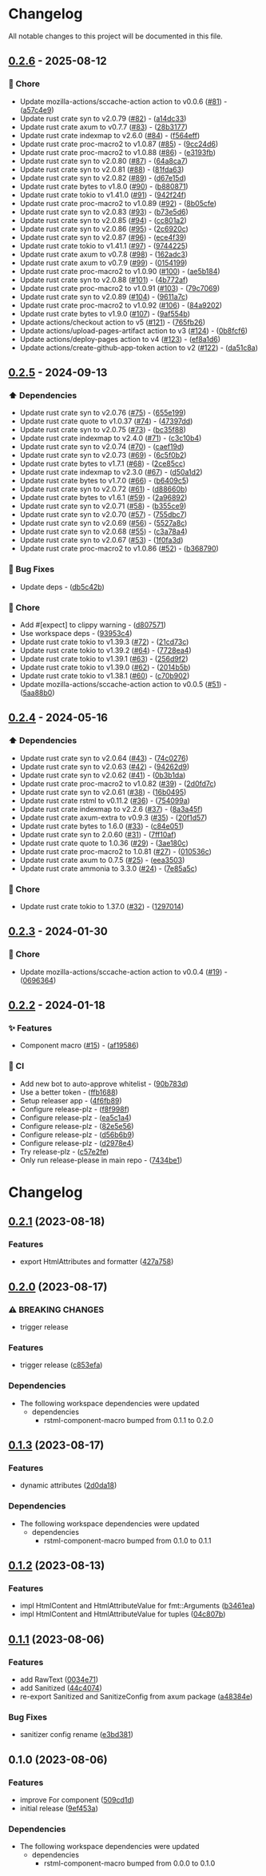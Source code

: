 # Changelog

All notable changes to this project will be documented in this file.

## [0.2.6](https://github.com/YoloDev/rstml-component/compare/0.2.5..0.2.6) - 2025-08-12

### 🔨 Chore

- Update mozilla-actions/sccache-action action to v0.0.6 ([#81](https://github.com/YoloDev/rstml-component/issues/81)) - ([a57c4e9](https://github.com/YoloDev/rstml-component/commit/a57c4e99b20373ff15f2667774829822b1d08e32))
- Update rust crate syn to v2.0.79 ([#82](https://github.com/YoloDev/rstml-component/issues/82)) - ([a14dc33](https://github.com/YoloDev/rstml-component/commit/a14dc33ca7ea48fd498abd15d55e3f0c62cbc277))
- Update rust crate axum to v0.7.7 ([#83](https://github.com/YoloDev/rstml-component/issues/83)) - ([28b3177](https://github.com/YoloDev/rstml-component/commit/28b317775d656062db59f054d01a6616aa8c15e1))
- Update rust crate indexmap to v2.6.0 ([#84](https://github.com/YoloDev/rstml-component/issues/84)) - ([f564eff](https://github.com/YoloDev/rstml-component/commit/f564eff7f144ca25df18fd5824fa3ac7df334ef6))
- Update rust crate proc-macro2 to v1.0.87 ([#85](https://github.com/YoloDev/rstml-component/issues/85)) - ([9cc24d6](https://github.com/YoloDev/rstml-component/commit/9cc24d6f963e580063e5e649f0b13021043d4317))
- Update rust crate proc-macro2 to v1.0.88 ([#86](https://github.com/YoloDev/rstml-component/issues/86)) - ([e3193fb](https://github.com/YoloDev/rstml-component/commit/e3193fb3bb02c1c2ed3e9593cd673b3b50f16b99))
- Update rust crate syn to v2.0.80 ([#87](https://github.com/YoloDev/rstml-component/issues/87)) - ([64a8ca7](https://github.com/YoloDev/rstml-component/commit/64a8ca7414207151604ccb0269541749ffbf636e))
- Update rust crate syn to v2.0.81 ([#88](https://github.com/YoloDev/rstml-component/issues/88)) - ([81fda63](https://github.com/YoloDev/rstml-component/commit/81fda633431244706c284f37b6c75a03f2e6c0ac))
- Update rust crate syn to v2.0.82 ([#89](https://github.com/YoloDev/rstml-component/issues/89)) - ([d67e15d](https://github.com/YoloDev/rstml-component/commit/d67e15dc32af2acc85eb29e13d0f01f585a03d02))
- Update rust crate bytes to v1.8.0 ([#90](https://github.com/YoloDev/rstml-component/issues/90)) - ([b880871](https://github.com/YoloDev/rstml-component/commit/b88087193f04b0bac17d9ccad372c60fb21c3638))
- Update rust crate tokio to v1.41.0 ([#91](https://github.com/YoloDev/rstml-component/issues/91)) - ([942f24f](https://github.com/YoloDev/rstml-component/commit/942f24f1d7be71531669230612f5d17601f0ec47))
- Update rust crate proc-macro2 to v1.0.89 ([#92](https://github.com/YoloDev/rstml-component/issues/92)) - ([8b05cfe](https://github.com/YoloDev/rstml-component/commit/8b05cfe3e15f46a2f11d11074d1bca009ef6aef5))
- Update rust crate syn to v2.0.83 ([#93](https://github.com/YoloDev/rstml-component/issues/93)) - ([b73e5d6](https://github.com/YoloDev/rstml-component/commit/b73e5d62a65614d1e1fef72cc79a5cd040f622c4))
- Update rust crate syn to v2.0.85 ([#94](https://github.com/YoloDev/rstml-component/issues/94)) - ([cc801a2](https://github.com/YoloDev/rstml-component/commit/cc801a224ccbb71a6f115a7f8d9b4f78062f7598))
- Update rust crate syn to v2.0.86 ([#95](https://github.com/YoloDev/rstml-component/issues/95)) - ([2c6920c](https://github.com/YoloDev/rstml-component/commit/2c6920c4e9a874c512dce1985411ac16fb061219))
- Update rust crate syn to v2.0.87 ([#96](https://github.com/YoloDev/rstml-component/issues/96)) - ([ece4f39](https://github.com/YoloDev/rstml-component/commit/ece4f39db95d817046c0271cd1b6700b046a50af))
- Update rust crate tokio to v1.41.1 ([#97](https://github.com/YoloDev/rstml-component/issues/97)) - ([9744225](https://github.com/YoloDev/rstml-component/commit/97442253b3131047435592dd5a87d6852c8452c6))
- Update rust crate axum to v0.7.8 ([#98](https://github.com/YoloDev/rstml-component/issues/98)) - ([162adc3](https://github.com/YoloDev/rstml-component/commit/162adc38027961f7cb79cfd138195329f9ba58c2))
- Update rust crate axum to v0.7.9 ([#99](https://github.com/YoloDev/rstml-component/issues/99)) - ([0154199](https://github.com/YoloDev/rstml-component/commit/0154199c7402d25f00bb81647473324af5594c7f))
- Update rust crate proc-macro2 to v1.0.90 ([#100](https://github.com/YoloDev/rstml-component/issues/100)) - ([ae5b184](https://github.com/YoloDev/rstml-component/commit/ae5b184a8a038f6ccc279aa61e61adf8950dee63))
- Update rust crate syn to v2.0.88 ([#101](https://github.com/YoloDev/rstml-component/issues/101)) - ([4b772af](https://github.com/YoloDev/rstml-component/commit/4b772af1ca665311ca4d3a1376029f5c1bca1f4a))
- Update rust crate proc-macro2 to v1.0.91 ([#103](https://github.com/YoloDev/rstml-component/issues/103)) - ([79c7069](https://github.com/YoloDev/rstml-component/commit/79c70691944bd8e693fc5614e88ba96c9482db3a))
- Update rust crate syn to v2.0.89 ([#104](https://github.com/YoloDev/rstml-component/issues/104)) - ([9611a7c](https://github.com/YoloDev/rstml-component/commit/9611a7cce214b065f657819c4231fd2c4e1238f5))
- Update rust crate proc-macro2 to v1.0.92 ([#106](https://github.com/YoloDev/rstml-component/issues/106)) - ([84a9202](https://github.com/YoloDev/rstml-component/commit/84a920255c24ef6201c063ce348e6aa5654409fd))
- Update rust crate bytes to v1.9.0 ([#107](https://github.com/YoloDev/rstml-component/issues/107)) - ([9af554b](https://github.com/YoloDev/rstml-component/commit/9af554b2890d269f62296a4041f29340cd945e62))
- Update actions/checkout action to v5 ([#121](https://github.com/YoloDev/rstml-component/issues/121)) - ([765fb26](https://github.com/YoloDev/rstml-component/commit/765fb262cdf43190f87cfb779685a20bc3d13654))
- Update actions/upload-pages-artifact action to v3 ([#124](https://github.com/YoloDev/rstml-component/issues/124)) - ([0b8fcf6](https://github.com/YoloDev/rstml-component/commit/0b8fcf681332dcf3f03b38a05c437ce003a464a8))
- Update actions/deploy-pages action to v4 ([#123](https://github.com/YoloDev/rstml-component/issues/123)) - ([ef8a1d6](https://github.com/YoloDev/rstml-component/commit/ef8a1d630af86c945788a2b242718237c596b876))
- Update actions/create-github-app-token action to v2 ([#122](https://github.com/YoloDev/rstml-component/issues/122)) - ([da51c8a](https://github.com/YoloDev/rstml-component/commit/da51c8abc1790002d3d8df898a83e2d9d36f78dd))

<!-- generated by git-cliff -->
## [0.2.5](https://github.com/YoloDev/rstml-component/compare/0.2.4..0.2.5) - 2024-09-13

### ⬆️ Dependencies

- Update rust crate syn to v2.0.76 ([#75](https://github.com/YoloDev/rstml-component/pull/75)) - ([655e199](https://github.com/YoloDev/rstml-component/commit/655e19960110c7ed7f2f077920b86dba43d04c9b))
- Update rust crate quote to v1.0.37 ([#74](https://github.com/YoloDev/rstml-component/pull/74)) - ([47397dd](https://github.com/YoloDev/rstml-component/commit/47397dd1606b1f621cd85672fed5c586cf71b741))
- Update rust crate syn to v2.0.75 ([#73](https://github.com/YoloDev/rstml-component/pull/73)) - ([bc35f88](https://github.com/YoloDev/rstml-component/commit/bc35f8842fdfe29471f06cf2a19e99650fc1a434))
- Update rust crate indexmap to v2.4.0 ([#71](https://github.com/YoloDev/rstml-component/pull/71)) - ([c3c10b4](https://github.com/YoloDev/rstml-component/commit/c3c10b47ad90d28bf0fe975d66f0a531153be948))
- Update rust crate syn to v2.0.74 ([#70](https://github.com/YoloDev/rstml-component/pull/70)) - ([caef19d](https://github.com/YoloDev/rstml-component/commit/caef19d8bed10dc59c6d57d9577b2f3140ae2f89))
- Update rust crate syn to v2.0.73 ([#69](https://github.com/YoloDev/rstml-component/pull/69)) - ([6c5f0b2](https://github.com/YoloDev/rstml-component/commit/6c5f0b2afd0114e09ecd445d0ba7260c7cf9288b))
- Update rust crate bytes to v1.7.1 ([#68](https://github.com/YoloDev/rstml-component/pull/68)) - ([2ce85cc](https://github.com/YoloDev/rstml-component/commit/2ce85cc840740453d42b280321cb99cca1562351))
- Update rust crate indexmap to v2.3.0 ([#67](https://github.com/YoloDev/rstml-component/pull/67)) - ([d50a1d2](https://github.com/YoloDev/rstml-component/commit/d50a1d27ff86622809def469840cb46551b67353))
- Update rust crate bytes to v1.7.0 ([#66](https://github.com/YoloDev/rstml-component/pull/66)) - ([b6409c5](https://github.com/YoloDev/rstml-component/commit/b6409c5c38f82be727d0eacdd70534aab919d334))
- Update rust crate syn to v2.0.72 ([#61](https://github.com/YoloDev/rstml-component/pull/61)) - ([d88660b](https://github.com/YoloDev/rstml-component/commit/d88660be09d85e1367e2b28ecbe7227ede3a601d))
- Update rust crate bytes to v1.6.1 ([#59](https://github.com/YoloDev/rstml-component/pull/59)) - ([2a96892](https://github.com/YoloDev/rstml-component/commit/2a968927d6ac48554a371a83dac952d139c0122b))
- Update rust crate syn to v2.0.71 ([#58](https://github.com/YoloDev/rstml-component/pull/58)) - ([b355ce9](https://github.com/YoloDev/rstml-component/commit/b355ce936c973607eba35191b79524b1c50249f0))
- Update rust crate syn to v2.0.70 ([#57](https://github.com/YoloDev/rstml-component/pull/57)) - ([755dbc7](https://github.com/YoloDev/rstml-component/commit/755dbc7dd67c29a179b0a49d8a778e1f2ffa31c7))
- Update rust crate syn to v2.0.69 ([#56](https://github.com/YoloDev/rstml-component/pull/56)) - ([5527a8c](https://github.com/YoloDev/rstml-component/commit/5527a8ccb9787d29e28eab234a2b5ada81cdab00))
- Update rust crate syn to v2.0.68 ([#55](https://github.com/YoloDev/rstml-component/pull/55)) - ([c3a78a4](https://github.com/YoloDev/rstml-component/commit/c3a78a450d272c7e2bed9bbb37b115de366a792d))
- Update rust crate syn to v2.0.67 ([#53](https://github.com/YoloDev/rstml-component/pull/53)) - ([1f0fa3d](https://github.com/YoloDev/rstml-component/commit/1f0fa3de185d65fbb40c3398f1233631038c1409))
- Update rust crate proc-macro2 to v1.0.86 ([#52](https://github.com/YoloDev/rstml-component/pull/52)) - ([b368790](https://github.com/YoloDev/rstml-component/commit/b368790443ecab4de1023ddf76746aefd212e7e3))

### 🐛 Bug Fixes

- Update deps - ([db5c42b](https://github.com/YoloDev/rstml-component/commit/db5c42b7eefbebe50c1d22d7266ee4db95cd46e8))

### 🔨 Chore

- Add #[expect] to clippy warning - ([d807571](https://github.com/YoloDev/rstml-component/commit/d8075710e2e769a222361d3ad26d532c4188b4c9))
- Use workspace deps - ([93953c4](https://github.com/YoloDev/rstml-component/commit/93953c43c0057d3f9907e92c91d86106cebd678e))
- Update rust crate tokio to v1.39.3 ([#72](https://github.com/YoloDev/rstml-component/pull/72)) - ([21cd73c](https://github.com/YoloDev/rstml-component/commit/21cd73cc8f4d42f1dc096c7c964f71e7a3ea5aa2))
- Update rust crate tokio to v1.39.2 ([#64](https://github.com/YoloDev/rstml-component/pull/64)) - ([7728ea4](https://github.com/YoloDev/rstml-component/commit/7728ea4fd35190a8ce44d5a020a4ab6df8610059))
- Update rust crate tokio to v1.39.1 ([#63](https://github.com/YoloDev/rstml-component/pull/63)) - ([256d9f2](https://github.com/YoloDev/rstml-component/commit/256d9f23204dc890e2bd7648b8c93b42400f7dc2))
- Update rust crate tokio to v1.39.0 ([#62](https://github.com/YoloDev/rstml-component/pull/62)) - ([2014b5b](https://github.com/YoloDev/rstml-component/commit/2014b5b929b4166a7664f280e713a2fc2f8d8b95))
- Update rust crate tokio to v1.38.1 ([#60](https://github.com/YoloDev/rstml-component/pull/60)) - ([c70b902](https://github.com/YoloDev/rstml-component/commit/c70b902f543d6f5eb4206d14ed1d0396099e2f04))
- Update mozilla-actions/sccache-action action to v0.0.5 ([#51](https://github.com/YoloDev/rstml-component/pull/51)) - ([5aa88b0](https://github.com/YoloDev/rstml-component/commit/5aa88b06a879d5515c77147367dcc5e47ee5fec0))

## [0.2.4](https://github.com/YoloDev/rstml-component/compare/0.2.3..0.2.4) - 2024-05-16

### ⬆️ Dependencies

- Update rust crate syn to v2.0.64 ([#43](https://github.com/YoloDev/rstml-component/pull/43)) - ([74c0276](https://github.com/YoloDev/rstml-component/commit/74c0276dcc5de31cae8bc115aef0690338d1daee))
- Update rust crate syn to v2.0.63 ([#42](https://github.com/YoloDev/rstml-component/pull/42)) - ([94262d9](https://github.com/YoloDev/rstml-component/commit/94262d95290aea6fe1906f1a4b8449042d2c1c66))
- Update rust crate syn to v2.0.62 ([#41](https://github.com/YoloDev/rstml-component/pull/41)) - ([0b3b1da](https://github.com/YoloDev/rstml-component/commit/0b3b1daf5f388356471850a529951a45fcc25329))
- Update rust crate proc-macro2 to v1.0.82 ([#39](https://github.com/YoloDev/rstml-component/pull/39)) - ([2d0fd7c](https://github.com/YoloDev/rstml-component/commit/2d0fd7cef81922c6790dc9452fd8e517d515d8ec))
- Update rust crate syn to v2.0.61 ([#38](https://github.com/YoloDev/rstml-component/pull/38)) - ([16b0495](https://github.com/YoloDev/rstml-component/commit/16b04953563c608848be35f56faf59086abf9868))
- Update rust crate rstml to v0.11.2 ([#36](https://github.com/YoloDev/rstml-component/pull/36)) - ([754099a](https://github.com/YoloDev/rstml-component/commit/754099a242c75cd20de45f8817ef4cf63185e425))
- Update rust crate indexmap to v2.2.6 ([#37](https://github.com/YoloDev/rstml-component/pull/37)) - ([8a3a45f](https://github.com/YoloDev/rstml-component/commit/8a3a45f89433f10d6286a13bad3189dc8b0ac0ca))
- Update rust crate axum-extra to v0.9.3 ([#35](https://github.com/YoloDev/rstml-component/pull/35)) - ([20f1d57](https://github.com/YoloDev/rstml-component/commit/20f1d57be3ddc78b6369453291565e77d1b3611c))
- Update rust crate bytes to 1.6.0 ([#33](https://github.com/YoloDev/rstml-component/pull/33)) - ([c84e051](https://github.com/YoloDev/rstml-component/commit/c84e0519fc682e97f35696be69977cd1ef925ba3))
- Update rust crate syn to 2.0.60 ([#31](https://github.com/YoloDev/rstml-component/pull/31)) - ([7ff10af](https://github.com/YoloDev/rstml-component/commit/7ff10af7ffa68927f9480dc6aa2329e7161a5aab))
- Update rust crate quote to 1.0.36 ([#29](https://github.com/YoloDev/rstml-component/pull/29)) - ([3ae180c](https://github.com/YoloDev/rstml-component/commit/3ae180cfc5f1595ec39fea6daaf91f1a3f966b62))
- Update rust crate proc-macro2 to 1.0.81 ([#27](https://github.com/YoloDev/rstml-component/pull/27)) - ([010536c](https://github.com/YoloDev/rstml-component/commit/010536c6aa8ae336d0fdc1c166d2c85f326c859e))
- Update rust crate axum to 0.7.5 ([#25](https://github.com/YoloDev/rstml-component/pull/25)) - ([eea3503](https://github.com/YoloDev/rstml-component/commit/eea35038a8565fa82dd374c6baffc2cfb1da74b6))
- Update rust crate ammonia to 3.3.0 ([#24](https://github.com/YoloDev/rstml-component/pull/24)) - ([7e85a5c](https://github.com/YoloDev/rstml-component/commit/7e85a5c5421693bf04b8c2c4122373f4899aba89))

### 🔨 Chore

- Update rust crate tokio to 1.37.0 ([#32](https://github.com/YoloDev/rstml-component/pull/32)) - ([1297014](https://github.com/YoloDev/rstml-component/commit/1297014a6a013940494c2cda4285a9a8a15f4e0a))

## [0.2.3](https://github.com/YoloDev/rstml-component/compare/0.2.2..0.2.3) - 2024-01-30

### 🔨 Chore

- Update mozilla-actions/sccache-action action to v0.0.4 ([#19](https://github.com/YoloDev/rstml-component/pull/19)) - ([0696364](https://github.com/YoloDev/rstml-component/commit/06963646a1c90ca585a2297c3ba312568aaef6d3))

## [0.2.2](https://github.com/YoloDev/rstml-component/compare/0.2.1..0.2.2) - 2024-01-18

### ✨ Features

- Component macro ([#15](https://github.com/YoloDev/rstml-component/pull/15)) - ([af19586](https://github.com/YoloDev/rstml-component/commit/af19586a86e0e760b0269d130962b72d904d5a75))

### 👷 CI

- Add new bot to auto-approve whitelist - ([90b783d](https://github.com/YoloDev/rstml-component/commit/90b783dd9b8301f0e03dd03f626b919e29efa1a0))
- Use a better token - ([ffb1688](https://github.com/YoloDev/rstml-component/commit/ffb1688c0213bb35b6aa16386cd5b479377ae32c))
- Setup releaser app - ([4f6fb89](https://github.com/YoloDev/rstml-component/commit/4f6fb8912e2509eda9f09b4f33f5dbc4431aede5))
- Configure release-plz - ([f8f998f](https://github.com/YoloDev/rstml-component/commit/f8f998fc3e6c33f1c91c6959a0ccb9626f6924be))
- Configure release-plz - ([ea5c1a4](https://github.com/YoloDev/rstml-component/commit/ea5c1a45bd126551d5f3400ea5c3be75ccf28db4))
- Configure release-plz - ([82e5e56](https://github.com/YoloDev/rstml-component/commit/82e5e56d987b60a52874cf748e6c307d481aeb5a))
- Configure release-plz - ([d56b6b9](https://github.com/YoloDev/rstml-component/commit/d56b6b9794fb2f954844c7ea2337037e5a91bb55))
- Configure release-plz - ([d2978e4](https://github.com/YoloDev/rstml-component/commit/d2978e4421f30165b33d692f286d1de9f84c1b97))
- Try release-plz - ([c57e2fe](https://github.com/YoloDev/rstml-component/commit/c57e2fef2cde98bc244c98661315f7026b7cfb0a))
- Only run release-please in main repo - ([7434be1](https://github.com/YoloDev/rstml-component/commit/7434be1059cf30879ee9c190688f8526b8de7411))

# Changelog

## [0.2.1](https://github.com/YoloDev/rstml-component/compare/rstml-component-v0.2.0...rstml-component-v0.2.1) (2023-08-18)


### Features

* export HtmlAttributes and formatter ([427a758](https://github.com/YoloDev/rstml-component/commit/427a758bb7fc900f7f59fd5c1fc8e241fda45e16))

## [0.2.0](https://github.com/YoloDev/rstml-component/compare/rstml-component-v0.1.3...rstml-component-v0.2.0) (2023-08-17)


### ⚠ BREAKING CHANGES

* trigger release

### Features

* trigger release ([c853efa](https://github.com/YoloDev/rstml-component/commit/c853efa95717807f4a074681db771099d9d6f215))


### Dependencies

* The following workspace dependencies were updated
  * dependencies
    * rstml-component-macro bumped from 0.1.1 to 0.2.0

## [0.1.3](https://github.com/YoloDev/rstml-component/compare/rstml-component-v0.1.2...rstml-component-v0.1.3) (2023-08-17)


### Features

* dynamic attributes ([2d0da18](https://github.com/YoloDev/rstml-component/commit/2d0da18727dc7adf43a8bc21f012853deec242e8))


### Dependencies

* The following workspace dependencies were updated
  * dependencies
    * rstml-component-macro bumped from 0.1.0 to 0.1.1

## [0.1.2](https://github.com/YoloDev/rstml-component/compare/rstml-component-v0.1.1...rstml-component-v0.1.2) (2023-08-13)


### Features

* impl HtmlContent and HtmlAttributeValue for fmt::Arguments ([b3461ea](https://github.com/YoloDev/rstml-component/commit/b3461ea40d91b4e05edea066286cce2c47f74b09))
* impl HtmlContent and HtmlAttributeValue for tuples ([04c807b](https://github.com/YoloDev/rstml-component/commit/04c807b50a0fb0d10e2e9bfdd6645a698ef234f7))

## [0.1.1](https://github.com/YoloDev/rstml-component/compare/rstml-component-v0.1.0...rstml-component-v0.1.1) (2023-08-06)


### Features

* add RawText ([0034e71](https://github.com/YoloDev/rstml-component/commit/0034e716fc0871a689b72b27a03acf88c982a476))
* add Sanitized ([44c4074](https://github.com/YoloDev/rstml-component/commit/44c40747bff46fb37352d83b59704f4ef5c82b41))
* re-export Sanitized and SanitizeConfig from axum package ([a48384e](https://github.com/YoloDev/rstml-component/commit/a48384e3689c1b296906be60ac3f204068214a18))


### Bug Fixes

* sanitizer config rename ([e3bd381](https://github.com/YoloDev/rstml-component/commit/e3bd38199942407a2630dcb38b9b7245be5c4b3f))

## 0.1.0 (2023-08-06)


### Features

* improve For component ([509cd1d](https://github.com/YoloDev/rstml-component/commit/509cd1dad0f277e70c17480486baa70e1085f146))
* initial release ([9ef453a](https://github.com/YoloDev/rstml-component/commit/9ef453a6ec51e1093828cfccd6de43d21da7e9e0))


### Dependencies

* The following workspace dependencies were updated
  * dependencies
    * rstml-component-macro bumped from 0.0.0 to 0.1.0
